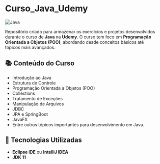 # Curso_Java_Udemy  

![Java](https://img.shields.io/badge/Java-ED8B00?style=for-the-badge&logo=java&logoColor=white)  

Repositório criado para armazenar os exercícios e projetos desenvolvidos durante o curso de **Java** na **Udemy**. O curso tem foco em **Programação Orientada a Objetos (POO)**, abordando desde conceitos básicos até tópicos mais avançados.  

## 📚 Conteúdo do Curso  
- Introdução ao Java  
- Estrutura de Controle  
- Programação Orientada a Objetos (POO)  
- Collections  
- Tratamento de Exceções  
- Manipulação de Arquivos  
- JDBC
- JPA e SpringBoot
- JavaFX
- Entre outros tópicos importantes para desenvolvimento em Java.  

## 🚀 Tecnologias Utilizadas  
- **Eclipse IDE** ou **IntelliJ IDEA**  
- **JDK 11** 

